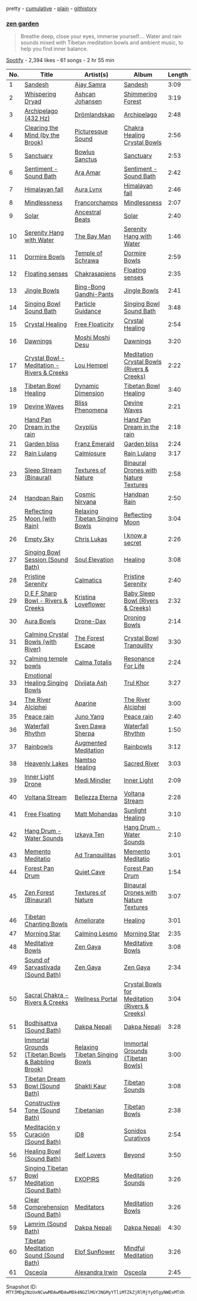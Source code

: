 pretty - [cumulative](/playlists/cumulative/37i9dQZF1DX4Oe8zprVH3z.md) - [plain](/playlists/plain/37i9dQZF1DX4Oe8zprVH3z) - [githistory](https://github.githistory.xyz/mackorone/spotify-playlist-archive/blob/main/playlists/plain/37i9dQZF1DX4Oe8zprVH3z)

### [zen garden](https://open.spotify.com/playlist/37i9dQZF1DX4Oe8zprVH3z)

> Breathe deep, close your eyes, immerse yourself...\. Water and rain sounds mixed with Tibetan meditation bowls and ambient music, to help you find inner balance.

[Spotify](https://open.spotify.com/user/spotify) - 2,394 likes - 61 songs - 2 hr 55 min

| No. | Title | Artist(s) | Album | Length |
|---|---|---|---|---|
| 1 | [Sandesh](https://open.spotify.com/track/3kpkB2326UhsSncNxiVsUC) | [Ajay Samra](https://open.spotify.com/artist/4FxL7eKB7Uz1rWIpMOC6rW) | [Sandesh](https://open.spotify.com/album/5rsPOyuIJrmFBxESU4FN55) | 3:09 |
| 2 | [Whispering Dryad](https://open.spotify.com/track/3IqatHS3VQu8WWZpCBh6f5) | [Ashcan Johansen](https://open.spotify.com/artist/2ct2G7jHNMHPisFrLyBpMh) | [Shimmering Forest](https://open.spotify.com/album/1Y7mTexxu0dEAWw1OGfTR2) | 3:19 |
| 3 | [Archipelago \(432 Hz\)](https://open.spotify.com/track/1QFfumreyLnZ4qtxCx6cpK) | [Drömlandskap](https://open.spotify.com/artist/2maTvFNXG3K8yvfKTjSjVM) | [Archipelago](https://open.spotify.com/album/5WSFpBbwZiS1BVXyO6eU21) | 2:48 |
| 4 | [Clearing the Mind \(by the Brook\)](https://open.spotify.com/track/2KsUFpS96R2jGGz2XPhItB) | [Picturesque Sound](https://open.spotify.com/artist/4kmwcaEZw9Xs2GMUGKaR3D) | [Chakra Healing Crystal Bowls](https://open.spotify.com/album/05JU1kP1IlHuw8EDtzNzb5) | 2:56 |
| 5 | [Sanctuary](https://open.spotify.com/track/7D1q0ED0J2pbRysoJW8VNj) | [Bowlus Sanctus](https://open.spotify.com/artist/3ku1Kd09REbs9hRV04wnBM) | [Sanctuary](https://open.spotify.com/album/2FyEV9PBuXaPCrAM3PBXTS) | 2:53 |
| 6 | [Sentiment \- Sound Bath](https://open.spotify.com/track/6NCBhoJxrycWkrkjM3TgFP) | [Ara Amar](https://open.spotify.com/artist/6YWZXgJnIkhmLN7GYX3sF4) | [Sentiment \- Sound Bath](https://open.spotify.com/album/4iRyKexSdcfqJIff3i1W5j) | 2:42 |
| 7 | [Himalayan fall](https://open.spotify.com/track/6OcxaeuLwvO4CD8Ns4my1P) | [Aura Lynx](https://open.spotify.com/artist/44mPTx3kx8S0Qj5SyliYIK) | [Himalayan fall](https://open.spotify.com/album/3wiNGfzTvMAYHyEPrLimVw) | 2:46 |
| 8 | [Mindlessness](https://open.spotify.com/track/2snAfslgFtrUMvmLWhIN9g) | [Francorchamps](https://open.spotify.com/artist/11fWJjHq0q210RYCK5sSDh) | [Mindlessness](https://open.spotify.com/album/15Bngk6ycN4ZmZjOX62CNU) | 2:07 |
| 9 | [Solar](https://open.spotify.com/track/6wYwoGNZVKpw8mrpbraeZ4) | [Ancestral Beats](https://open.spotify.com/artist/5s5I6gLsXrfTFt91nIznYb) | [Solar](https://open.spotify.com/album/2RWgbPBlxEinNboWLMyFuz) | 2:40 |
| 10 | [Serenity Hang with Water](https://open.spotify.com/track/7IUVB8IbX7Mm03gqilAsrT) | [The Bay Man](https://open.spotify.com/artist/4XUwkDFoOHIN6YnWBxE5Om) | [Serenity Hang with Water](https://open.spotify.com/album/1HM3ExF8kUfz2lpNJATZux) | 1:46 |
| 11 | [Dormire Bowls](https://open.spotify.com/track/2jYioAcAHOTxS4IPu0zZxO) | [Temple of Schrawa](https://open.spotify.com/artist/246BPwHoKsivpZL7i7Q1Lt) | [Dormire Bowls](https://open.spotify.com/album/2Xh3s8zADoWWZ5Qzzch0sl) | 2:59 |
| 12 | [Floating senses](https://open.spotify.com/track/3QeAlxO6Q3mRAdM56l0C2Q) | [Chakrasapiens](https://open.spotify.com/artist/0ifeddor0BLT2TaPLlzhjg) | [Floating senses](https://open.spotify.com/album/10eWaFvXO1b1uWhqMbctJR) | 2:35 |
| 13 | [Jingle Bowls](https://open.spotify.com/track/5keEo7FDTU27JZGT9CzZ1e) | [Bing\-Bong Gandhi\-Pants](https://open.spotify.com/artist/7xMgbYujgFWaIuGcgKGQLt) | [Jingle Bowls](https://open.spotify.com/album/5viJmYGOk34RNCpB7UwgeE) | 2:41 |
| 14 | [Singing Bowl Sound Bath](https://open.spotify.com/track/0VDXLgQrZdwhnKAfacxKGK) | [Particle Guidance](https://open.spotify.com/artist/2Ol6nr2IZ1Jqs1scycbjLZ) | [Singing Bowl Sound Bath](https://open.spotify.com/album/03aWunVqxN9f1yCUKuXErF) | 3:48 |
| 15 | [Crystal Healing](https://open.spotify.com/track/6SmrMgr29JRgaQT8V8Z2l0) | [Free Floaticity](https://open.spotify.com/artist/3E6TFl4kLJ3KG3oQJ4OdKh) | [Crystal Healing](https://open.spotify.com/album/7m0z59Tcmyw4onj9yZgmFw) | 2:54 |
| 16 | [Dawnings](https://open.spotify.com/track/7vNmI7V8ml6ZIh6CJbIne3) | [Moshi Moshi Desu](https://open.spotify.com/artist/1zbyUVPuDN3PDtJA0WlWFI) | [Dawnings](https://open.spotify.com/album/712CI19yCTwKGG1FIgxYR3) | 3:20 |
| 17 | [Crystal Bowl \- Meditation \- Rivers & Creeks](https://open.spotify.com/track/538On8xhz3KwNPpEBMeSko) | [Lou Hempel](https://open.spotify.com/artist/2B6mc2Q8UU7Y7WAtZXi7Jj) | [Meditation Crystal Bowls \(Rivers & Creeks\)](https://open.spotify.com/album/7sYKxI77L3mabnemRy6X00) | 2:22 |
| 18 | [Tibetan Bowl Healing](https://open.spotify.com/track/3I6EM6JA53GPfF3tfJ8fHN) | [Dynamic Dimension](https://open.spotify.com/artist/2PWrvQ39kze8AxXW31eP69) | [Tibetan Bowl Healing](https://open.spotify.com/album/6pO8SRJZiGERpaUl1GUnf6) | 3:40 |
| 19 | [Devine Waves](https://open.spotify.com/track/38pWBkFjXOqZ5f6bGOj1L4) | [Bliss Phenomena](https://open.spotify.com/artist/5QggUZgvXPXT5X0jouJKBr) | [Devine Waves](https://open.spotify.com/album/7987vByLF9HkepU0VIabSG) | 2:21 |
| 20 | [Hand Pan Dream in the rain](https://open.spotify.com/track/4PxgYKF0q6ER8JOWCa8X1h) | [Oxyplüs](https://open.spotify.com/artist/4XQOiWoXNYk8Gtf7At9rwH) | [Hand Pan Dream in the rain](https://open.spotify.com/album/3ejjNQ3pBXU1C3hN1S8tLp) | 2:18 |
| 21 | [Garden bliss](https://open.spotify.com/track/0JQ0ojZNoM84rrPhteK0al) | [Franz Emerald](https://open.spotify.com/artist/5luV26BPXVy8eyjz3lnzKv) | [Garden bliss](https://open.spotify.com/album/23Sqgz9agHEmrOCRvTlOSs) | 2:24 |
| 22 | [Rain Lulang](https://open.spotify.com/track/0it6dOQ7wKLCQMHn3nOWNO) | [Calmiosure](https://open.spotify.com/artist/6ECnZS2L9Yn6KY0KzBOkLf) | [Rain Lulang](https://open.spotify.com/album/1AkqHDGkLmGOhfCROXqkg5) | 3:17 |
| 23 | [Sleep Stream \(Binaural\)](https://open.spotify.com/track/5iSbDMb5eviUXl3YtWxqMo) | [Textures of Nature](https://open.spotify.com/artist/1cHBh4M6X8d6UYnkh6geMs) | [Binaural Drones with Nature Textures](https://open.spotify.com/album/2vVYNRxKXoT1eaxDfuDECm) | 2:58 |
| 24 | [Handpan Rain](https://open.spotify.com/track/5XDltyzAT7IkZeGu0lAKUf) | [Cosmic Nirvana](https://open.spotify.com/artist/5qJPwmFhAXtQZfxmvmZJmO) | [Handpan Rain](https://open.spotify.com/album/6ewhW60VWUoZc46s3bczJB) | 2:50 |
| 25 | [Reflecting Moon \(with Rain\)](https://open.spotify.com/track/6lPMyxkZjITULwBBYQ9xM7) | [Relaxing Tibetan Singing Bowls](https://open.spotify.com/artist/7eWhSlk1SPRRFkt9l6QE7R) | [Reflecting Moon](https://open.spotify.com/album/6Anbyedkfa89KmehHRmJMw) | 3:04 |
| 26 | [Empty Sky](https://open.spotify.com/track/5VyH1pUqv4e9WsW4PWQUHC) | [Chris Lukas](https://open.spotify.com/artist/2PYNWD01lteVriJrx1nzz9) | [I know a secret](https://open.spotify.com/album/1tD6EUliMH0tw0fW9b9eOS) | 2:26 |
| 27 | [Singing Bowl Session \(Sound Bath\)](https://open.spotify.com/track/65kJXQ8g7OztceWaZe6AzR) | [Soul Elevation](https://open.spotify.com/artist/33uRqE15Wfnc0rnvEkhTKw) | [Healing](https://open.spotify.com/album/74OsPzLQSWP6P30HDjrHcM) | 3:08 |
| 28 | [Pristine Serenity](https://open.spotify.com/track/2CttcShYdFruE99bOglV8x) | [Calmatics](https://open.spotify.com/artist/37sS66WbTIbdn4ewquyWhw) | [Pristine Serenity](https://open.spotify.com/album/6AcVoBF3DeDJyDy8OrQXEM) | 2:40 |
| 29 | [D E F Sharp Bowl \- Rivers & Creeks](https://open.spotify.com/track/4m77sJnHAWNNs4Ed1iUBQC) | [Kristina Loveflower](https://open.spotify.com/artist/0DksfCfY3vEEIgwBRlmNkp) | [Baby Sleep Bowl \(Rivers & Creeks\)](https://open.spotify.com/album/2nt9ATyTtEKCymqnkbdKoD) | 2:32 |
| 30 | [Aura Bowls](https://open.spotify.com/track/13SfgjQv7gtBhewnS4Vcp3) | [Drone\-Dax](https://open.spotify.com/artist/1aNjBrjn3QJrMcfE6jcwdZ) | [Droning Bowls](https://open.spotify.com/album/7Mm1anxbwaKYrq3xHEmjLL) | 2:14 |
| 31 | [Calming Crystal Bowls \(with River\)](https://open.spotify.com/track/2FPYEB8xE2kKVsbCJ9GWM3) | [The Forest Escape](https://open.spotify.com/artist/63nWC8U7RxoOnCLl3b6AK4) | [Crystal Bowl Tranquility](https://open.spotify.com/album/2eOJnGIAQA6NkUUDdE4NWQ) | 3:30 |
| 32 | [Calming temple bowls](https://open.spotify.com/track/4c8rvGeLvuWxxXw71O60sF) | [Calma Totalis](https://open.spotify.com/artist/1s9skrP96FBxQyrPC3mlVy) | [Resonance For Life](https://open.spotify.com/album/45U8NNZPfsn5FYoUgUdlMZ) | 2:24 |
| 33 | [Emotional Healing Singing Bowls](https://open.spotify.com/track/2Bpj8ZnUoULU0wTu3cXnBs) | [Divijata Ash](https://open.spotify.com/artist/5CRHdG2bIiKcAsRwAmJqwg) | [Trul Khor](https://open.spotify.com/album/6EPg16Obi0b5ccQ9qGE5Jp) | 3:27 |
| 34 | [The River Alciphei](https://open.spotify.com/track/7fSdPaTMNJFPzGK0As0OAu) | [Aparine](https://open.spotify.com/artist/0DU2vMP9JIdQmwgaCRDt0T) | [The River Alciphei](https://open.spotify.com/album/2KPidbMUDiDQZqO5ivo24F) | 3:00 |
| 35 | [Peace rain](https://open.spotify.com/track/08dchHXbAlTtIKSOIY0mRa) | [Juno Yang](https://open.spotify.com/artist/56eIS6isBmK4l3hoJlzCxP) | [Peace rain](https://open.spotify.com/album/6zUtlzxA60fXfPQk0cRmp1) | 2:40 |
| 36 | [Waterfall Rhythm](https://open.spotify.com/track/6d3wdsVgFYKoep39EG79II) | [Sven Dawa Sherpa](https://open.spotify.com/artist/33ZHRfd906t180hJyP1y2A) | [Waterfall Rhythm](https://open.spotify.com/album/3NLKDYBXb8Uu1j8FVnABR4) | 1:50 |
| 37 | [Rainbowls](https://open.spotify.com/track/3qOJ0WsaI1jqQ06lgy24CS) | [Augmented Meditation](https://open.spotify.com/artist/2Gj9De52rmWf9w9esZPs9A) | [Rainbowls](https://open.spotify.com/album/3slFA5CzN0QYb0tzmhDTVZ) | 3:12 |
| 38 | [Heavenly Lakes](https://open.spotify.com/track/40g7lkBDUGABMbWzqcSxAv) | [Namtso Healing](https://open.spotify.com/artist/1WcNbQEr7rUYmTZ8wX79nT) | [Sacred River](https://open.spotify.com/album/7Jxz7WCwSPpawViRRIgiqC) | 3:03 |
| 39 | [Inner Light Drone](https://open.spotify.com/track/4dSeijjBdhY6mpDAYKcIvY) | [Medi Mindler](https://open.spotify.com/artist/2ltLAvYUvTFOgaovdZYUbr) | [Inner Light](https://open.spotify.com/album/4kvUcCrtts59ZVaRzIYHeV) | 2:09 |
| 40 | [Voltana Stream](https://open.spotify.com/track/6sIR6twFo9BbQBIdJJIyko) | [Bellezza Eterna](https://open.spotify.com/artist/3ekUIJNMmdW9bAYSKDzNNk) | [Voltana Stream](https://open.spotify.com/album/01TlxZRNxaF43CoWk8JnRF) | 2:28 |
| 41 | [Free Floating](https://open.spotify.com/track/5DHpl94sdHixUL1vP1LzV0) | [Matt Mohandas](https://open.spotify.com/artist/4mawCcl8p3ukw3dbWRoIIG) | [Sunlight Healing](https://open.spotify.com/album/0CenJpIPLs5rGjogAsTSjF) | 3:10 |
| 42 | [Hang Drum \- Water Sounds](https://open.spotify.com/track/3mGHDE0cYC9NlRk7yTtkQs) | [Izkaya Ten](https://open.spotify.com/artist/1zTZTSgDxQlwEqRwhByiEj) | [Hang Drum \- Water Sounds](https://open.spotify.com/album/3nTXKA7OMc5X732iTGh7bu) | 2:10 |
| 43 | [Memento Meditatio](https://open.spotify.com/track/2dcdOy0MH0JkMhZmhgE5wJ) | [Ad Tranquilitas](https://open.spotify.com/artist/2YeKERkk95AeVlbTay87hI) | [Memento Meditatio](https://open.spotify.com/album/5mnt4hpAYmYXHSQd4F8PGY) | 3:01 |
| 44 | [Forest Pan Drum](https://open.spotify.com/track/0nPqH3ynQMcyapW6aLdYjX) | [Quiet Cave](https://open.spotify.com/artist/40wehoOnuir7qPH1QgTXNY) | [Forest Pan Drum](https://open.spotify.com/album/60U5rsvSSbXDizCveA2TVT) | 1:54 |
| 45 | [Zen Forest \(Binaural\)](https://open.spotify.com/track/7H6ckuFM3xcPHxtjDS6iyp) | [Textures of Nature](https://open.spotify.com/artist/1cHBh4M6X8d6UYnkh6geMs) | [Binaural Drones with Nature Textures](https://open.spotify.com/album/2vVYNRxKXoT1eaxDfuDECm) | 3:07 |
| 46 | [Tibetan Chanting Bowls](https://open.spotify.com/track/198iy8AUqQgxdyaUGqMnfF) | [Ameliorate](https://open.spotify.com/artist/0tnDP3F11QVq1xIQ8jqrSm) | [Healing](https://open.spotify.com/album/53vkXb29Sbjw5d1r2lOx1M) | 3:01 |
| 47 | [Morning Star](https://open.spotify.com/track/2oPqzxQG4ch8d4jS6cg62c) | [Calming Lesmo](https://open.spotify.com/artist/5acenmixbZVmxdHn0Je47D) | [Morning Star](https://open.spotify.com/album/2qaqkd0E6QB7daS7x5ZZnc) | 2:35 |
| 48 | [Meditative Bowls](https://open.spotify.com/track/1JO2ZOIrzRcV2uEIzxvrv1) | [Zen Gaya](https://open.spotify.com/artist/5zC4k86g6y3NsIvUwFVX1G) | [Meditative Bowls](https://open.spotify.com/album/5GfLPUhZWo0AqSNfUZP1X5) | 3:08 |
| 49 | [Sound of Sarvastivada \(Sound Bath\)](https://open.spotify.com/track/5WnYwONaiD9U262drLfcLv) | [Zen Gaya](https://open.spotify.com/artist/5zC4k86g6y3NsIvUwFVX1G) | [Zen Gaya](https://open.spotify.com/album/2jGEItbwzeGSiVvU9lfKnf) | 2:34 |
| 50 | [Sacral Chakra \- Rivers & Creeks](https://open.spotify.com/track/5eFmrcIIFUPJoXVN5SXjHl) | [Wellness Portal](https://open.spotify.com/artist/6t5G5UjoSmisKCSYhdI0gs) | [Crystal Bowls for Meditation \(Rivers & Creeks\)](https://open.spotify.com/album/13uzcrAviSel5HR9vCRKiP) | 3:04 |
| 51 | [Bodhisattva \(Sound Bath\)](https://open.spotify.com/track/1VpB6JKz3hN1sAZVLtgVie) | [Dakpa Nepali](https://open.spotify.com/artist/6ehZfyyber5F5KyAUtlYob) | [Dakpa Nepali](https://open.spotify.com/album/1ebhcZPcYlwJ7uQhIn3YvT) | 3:28 |
| 52 | [Immortal Grounds \(Tibetan Bowls & Babbling Brook\)](https://open.spotify.com/track/3OOrH4Rsxde5KZW4kxhBrV) | [Relaxing Tibetan Singing Bowls](https://open.spotify.com/artist/7eWhSlk1SPRRFkt9l6QE7R) | [Immortal Grounds \(Tibetan Bowls\)](https://open.spotify.com/album/7mNJ2OhKnOiIuOAa61YzAb) | 3:00 |
| 53 | [Tibetan Dream Bowl \(Sound Bath\)](https://open.spotify.com/track/6MAKAdCImfQAy0GGm0L2vO) | [Shakti Kaur](https://open.spotify.com/artist/38wLc5Qs3tOzu6PKDRh4yl) | [Tibetan Sounds](https://open.spotify.com/album/6jgRoqzzYUEDklsQZhcZfB) | 3:08 |
| 54 | [Constructive Tone \(Sound Bath\)](https://open.spotify.com/track/2M30AD3AOOuTGDYQqXYIZO) | [Tibetanian](https://open.spotify.com/artist/2w4slIer7XY7fDEehJLONJ) | [Tibetan Bowls](https://open.spotify.com/album/5BFMmN1aL37Zd8NMZWqSzs) | 2:38 |
| 55 | [Meditación y Curación \(Sound Bath\)](https://open.spotify.com/track/6gQw64JZIO5P6P9pn7m91Z) | [iD8](https://open.spotify.com/artist/3DjpvRyhGuXg5ICJqwng4z) | [Sonidos Curativos](https://open.spotify.com/album/4XcgJfILIB1wm2pXMAmX5w) | 2:54 |
| 56 | [Healing Bowl \(Sound Bath\)](https://open.spotify.com/track/4du82N9n27ykNxac9eoYEN) | [Self Lovers](https://open.spotify.com/artist/0xSZkXuemR32ESBfNTw5CC) | [Beyond](https://open.spotify.com/album/3UG51jaBaJ1ylORsICu3eg) | 3:50 |
| 57 | [Singing Tibetan Bowl Meditation \(Sound Bath\)](https://open.spotify.com/track/4sGoydAZfsvXO5e436XtYg) | [EXOPIRS](https://open.spotify.com/artist/2Q0Qqbi8FdkM0oBsOQaqyE) | [Meditation Sounds](https://open.spotify.com/album/3oMUxmMSX0gza3sPwhsU20) | 3:26 |
| 58 | [Clear Comprehension \(Sound Bath\)](https://open.spotify.com/track/2EFHKEFTxiRaQwpGD51NCS) | [Meditators](https://open.spotify.com/artist/35qLVQ5G13Moug3HQcf90C) | [Meditation Bowls](https://open.spotify.com/album/6Jxjl9oi2NcmWSYnr0BmQl) | 3:26 |
| 59 | [Lamrim \(Sound Bath\)](https://open.spotify.com/track/4SntEk9w1JNvIgiAShAKc0) | [Dakpa Nepali](https://open.spotify.com/artist/6ehZfyyber5F5KyAUtlYob) | [Dakpa Nepali](https://open.spotify.com/album/1ebhcZPcYlwJ7uQhIn3YvT) | 4:30 |
| 60 | [Tibetan Meditation Sound \(Sound Bath\)](https://open.spotify.com/track/5w9QsXkeT7nJ0kv3adurH6) | [Elof Sunflower](https://open.spotify.com/artist/6BncFvDvMh4Z9JZ04ujVpa) | [Mindful Meditation](https://open.spotify.com/album/1RkIzOVRLMe6VJezRD32c6) | 3:26 |
| 61 | [Osceola](https://open.spotify.com/track/44c1Fee8CMkU7407C4eiqA) | [Alexandra Irwin](https://open.spotify.com/artist/5eXVmpRWpFw0vQcu0jGRVV) | [Osceola](https://open.spotify.com/album/2QlTwprjsdTQphD9D1gMBY) | 2:45 |

Snapshot ID: `MTY3MDg2NzUxNCwwMDAwMDAwMDk4NGZlMGY3NGMyYTliMTZkZjRlMjYyOTgyNWExMTdh`
